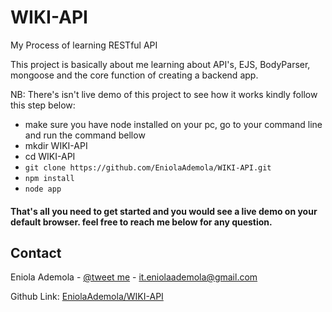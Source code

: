 # WIKI-API
My Process of learning RESTful API


This project is basically about me learning about API's, EJS, BodyParser, mongoose and the core function of creating a backend app.

NB: There's isn't live demo of this project to see how it works kindly follow this step below: 
- make sure you have node installed on your pc, go to your command line and run the command bellow
- mkdir WIKI-API
- cd WIKI-API
- `git clone https://github.com/EniolaAdemola/WIKI-API.git
`
- `npm install
`
- `node app
`
#### That's all you need to get started and you would see a live demo on your default browser. feel free to reach me below for any question.

<!-- CONTACT -->
## Contact

Eniola Ademola - [@tweet me](https://twitter.com/_daveworld) - it.eniolaademola@gmail.com

Github Link: [EniolaAdemola/WIKI-API](https://github.com/EniolaAdemola/WIKI-API)
